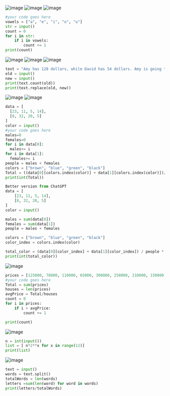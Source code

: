 ![image](https://github.com/Rizwans-github/DSA/assets/141806496/652ceaf2-d074-4ab9-a7a7-200807ca434a)
![image](https://github.com/Rizwans-github/DSA/assets/141806496/ad744e11-8843-46e8-80a4-20986e3fe3a0)
![image](https://github.com/Rizwans-github/DSA/assets/141806496/ae8631be-3e78-4335-9c9e-bf9f753b1307)
```py
#your code goes here
vowels = ["a", "e", "i", "o", "u"]
str = input()
count = 0
for i in str:
    if i in vowels:
        count += 1
print(count)
```
![image](https://github.com/Rizwans-github/DSA/assets/141806496/e8b47f09-1570-4d19-a22f-8eb89fe94571)
![image](https://github.com/Rizwans-github/DSA/assets/141806496/f02b5ab3-de7d-45a5-8f32-330feda2235b)
![image](https://github.com/Rizwans-github/DSA/assets/141806496/a5632ac6-b62d-4bd9-a864-be8c516db1da)
```py
text = "Amy has 128 dollars, while David has 54 dollars. Amy is going to the zoo. David watches soccer."
old = input()
new = input()
print(text.count(old))
print(text.replace(old, new))
```
![image](https://github.com/Rizwans-github/DSA/assets/141806496/13b1f896-4b1b-4ee3-810e-31cfd8e88697)
![image](https://github.com/Rizwans-github/DSA/assets/141806496/5e261ae0-cd8b-4461-b1dc-2f925cc3a2bd)
```py
data = [
  [23, 11, 5, 14],
  [8, 32, 20, 5]
]
color = input()
#your code goes here
males=0
females=0
for i in data[0]:
  males+= i
for i in data[1]:
  females+= i
people = males + females
colors = ["brown", "blue", "green", "black"]
Total = ((data[0][colors.index(color)] + data[1][colors.index(color)])/ people)*100
print(int(Total))
```
```py
Better version from ChatGPT
data = [
    [23, 11, 5, 14],
    [8, 32, 20, 5]
]
color = input()

males = sum(data[0])
females = sum(data[1])
people = males + females

colors = ["brown", "blue", "green", "black"]
color_index = colors.index(color)

total_color = (data[0][color_index] + data[1][color_index]) / people * 100
print(int(total_color))
```

![image](https://github.com/Rizwans-github/DSA/assets/141806496/af40ec03-3a98-4ca3-b748-c5d864069fe7)
```py
prices = [125000, 78000, 110000, 65000, 300000, 250000, 210000, 150000, 165000, 140000, 125000, 85000, 90000, 128000, 230000, 225000, 100000, 300000]
#your code goes here
Total = sum(prices)
houses = len(prices)
avgPrice = Total/houses
count = 0
for i in prices:
    if i > avgPrice:
        count += 1

print(count)
```
![image](https://github.com/Rizwans-github/DSA/assets/141806496/c88ed906-ac4b-48ee-8ac4-12d5fcead09f)

```py
n = int(input())
list = [ n*2**x for x in range(12)]
print(list)
```
![image](https://github.com/Rizwans-github/DSA/assets/141806496/73e1edb2-5bd4-4392-8fac-79514ccd10fc)
```py
text = input()
words = text.split()
totalWords = len(words)
letters =sum(len(word) for word in words)
print(letters/totalWords)
```

